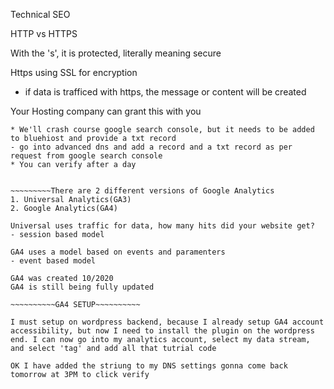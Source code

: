 Technical SEO 

HTTP vs HTTPS

With the 's', it is protected, literally meaning secure

Https using SSL for encryption
- if data is trafficed with https, the message or content will be created

Your Hosting company can grant this with you


~~~~~~~~Setting up a Google Search Console.~~~~~~~~
* We'll crash course google search console, but it needs to be added to bluehiost and provide a txt record
- go into advanced dns and add a record and a txt record as per request from google search console
* You can verify after a day


~~~~~~~~~There are 2 different versions of Google Analytics 
1. Universal Analytics(GA3)
2. Google Analytics(GA4)

Universal uses traffic for data, how many hits did your website get?
- session based model

GA4 uses a model based on events and paramenters
- event based model

GA4 was created 10/2020
GA4 is still being fully updated 

~~~~~~~~~~GA4 SETUP~~~~~~~~~~

I must setup on wordpress backend, because I already setup GA4 account accessibility, but now I need to install the plugin on the wordpress end. I can now go into my analytics account, select my data stream, and select 'tag' and add all that tutrial code

OK I have added the striung to my DNS settings gonna come back tomorrow at 3PM to click verify